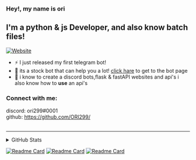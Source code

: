 
### Hey!, my name is ori




## I'm a python & js Developer, and also know batch files! 
[![Website](https://img.shields.io/website?label=stock-bot&style=for-the-badge&url=https://www.t.me/AStocksBot)](https://www.t.me/AStocksBot)

- ⚡ I just released my first telegram bot!
- 🌱 its a stock bot that can help you a lot! [click hare](https://github.com/ORI299/telegram-AStockBot) to get to the bot page
- 💪 i know to create a discord bots,flask & fastAPI websites and api's i also know how to **use** an api's



### Connect with me:

discord: ori299#0001  
github: https://github.com/ORI299/  
<br />


---



<details>
  <summary>GitHub Stats</summary>

  ![ori299's GitHub stats](https://github-readme-stats.vercel.app/api?username=ori299&hide=contribs,prs&theme=radical)
  
  
  ---
</details>




[![Readme Card](https://github-readme-stats.vercel.app/api/pin/?username=ori299&repo=telegram-AStockBot&show_icons=true)](https://github.com/ORI299/telegram-AStockBot)
[![Readme Card](https://github-readme-stats.vercel.app/api/pin/?username=ori299&repo=UrlShorter&show_icons=true)](https://github.com/ORI299/telegram-AStockBot)
[![Readme Card](https://github-readme-stats.vercel.app/api/pin/?username=ori299&repo=dis-tools&show_icons=true)](https://github.com/ORI299/telegram-AStockBot)

  
  
